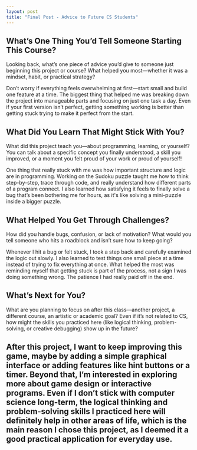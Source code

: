 ```yaml
---
layout: post
title: "Final Post - Advice to Future CS Students"
---
```


## What’s One Thing You’d Tell Someone Starting This Course?

Looking back, what’s one piece of advice you’d give to someone just beginning this project or course? What helped you most—whether it was a mindset, habit, or practical strategy? 

Don’t worry if everything feels overwhelming at first—start small and build one feature at a time. The biggest thing that helped me was breaking down the project into manageable parts and focusing on just one task a day. Even if your first version isn’t perfect, getting something working is better than getting stuck trying to make it perfect from the start.

## What Did You Learn That Might Stick With You?

What did this project teach you—about programming, learning, or yourself? You can talk about a specific concept you finally understood, a skill you improved, or a moment you felt proud of your work or proud of yourself!

One thing that really stuck with me was how important structure and logic are in programming. Working on the Sudoku puzzle taught me how to think step-by-step, trace through code, and really understand how different parts of a program connect. I also learned how satisfying it feels to finally solve a bug that’s been bothering me for hours, as it's like solving a mini-puzzle inside a bigger puzzle.

## What Helped You Get Through Challenges?

How did you handle bugs, confusion, or lack of motivation? What would you tell someone who hits a roadblock and isn’t sure how to keep going?

Whenever I hit a bug or felt stuck, I took a step back and carefully examined the logic out slowly. I also learned to test things one small piece at a time instead of trying to fix everything at once. What helped the most was reminding myself that getting stuck is part of the process, not a sign I was doing something wrong. The patience I had really paid off in the end.

## What’s Next for You?

What are you planning to focus on after this class—another project, a different course, an artistic or academic goal? Even if it’s not related to CS, how might the skills you practiced here (like logical thinking, problem-solving, or creative debugging) show up in the future?

After this project, I want to keep improving this game, maybe by adding a simple graphical interface or adding features like hint buttons or a timer. Beyond that, I’m interested in exploring more about game design or interactive programs. Even if I don’t stick with computer science long-term, the logical thinking and problem-solving skills I practiced here will definitely help in other areas of life, which is the main reason I chose this project, as I deemed it a good practical application for everyday use.
---
